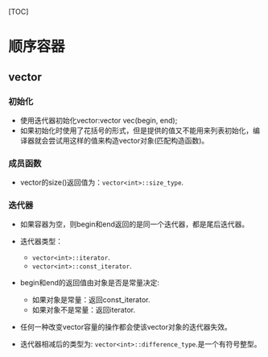 [TOC]
# 顺序容器
## vector
### 初始化
+ 使用迭代器初始化vector:vector<T> vec(begin, end);
+ 如果初始化时使用了花括号的形式，但是提供的值又不能用来列表初始化，编译器就会尝试用这样的值来构造vector对象(匹配构造函数)。
### 成员函数
+ vector<int>的size()返回值为：`vector<int>::size_type`.
### 迭代器
+ 如果容器为空，则begin和end返回的是同一个迭代器，都是尾后迭代器。
+ 迭代器类型：
    + `vector<int>::iterator`.
    + `vector<int>::const_iterator`.
+ begin和end的返回值由对象是否是常量决定:
    + 如果对象是常量：返回const_iterator.
    + 如果对象不是常量：返回iterator.

+ 任何一种改变vector容量的操作都会使该vector对象的迭代器失效。
+ 迭代器相减后的类型为: `vector<int>::difference_type`.是一个有符号整型。
